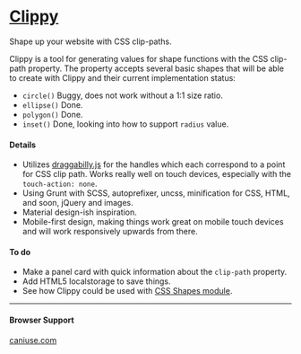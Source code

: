 [Clippy](http://bennettfeely.com/clippy)
======

Shape up your website with CSS clip-paths.

Clippy is a tool for generating values for shape functions with the CSS clip-path property. The property accepts several basic shapes that will be able to create with Clippy and their current implementation status:

* `circle()` Buggy, does not work without a 1:1 size ratio.
* `ellipse()` Done.
* `polygon()` Done.
* `inset()` Done, looking into how to support `radius` value.


#### Details
* Utilizes [draggabilly.js](https://github.com/desandro/draggabilly) for the handles which each correspond to a point for CSS clip path. Works really well on touch devices, especially with the `touch-action: none`.
* Using Grunt with SCSS, autoprefixer, uncss, minification for CSS, HTML, and soon, jQuery and images.
* Material design-ish inspiration.
* Mobile-first design, making things work great on mobile touch devices and will work responsively upwards from there.


#### To do

* Make a panel card with quick information about the `clip-path` property.
* Add HTML5 localstorage to save things.
* See how Clippy could be used with [CSS Shapes module](http://dev.w3.org/csswg/css-shapes/#basic-shape-functions).

***

#### Browser Support

[caniuse.com](http://caniuse.com/#search=clip-path)
